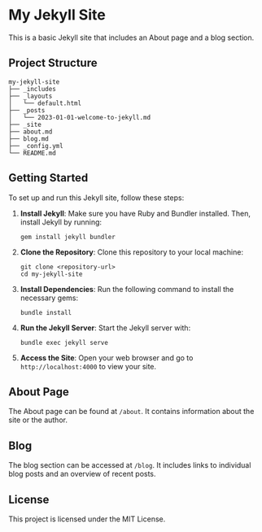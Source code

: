 # My Jekyll Site

This is a basic Jekyll site that includes an About page and a blog section.

## Project Structure

```
my-jekyll-site
├── _includes
├── _layouts
│   └── default.html
├── _posts
│   └── 2023-01-01-welcome-to-jekyll.md
├── _site
├── about.md
├── blog.md
├── _config.yml
└── README.md
```

## Getting Started

To set up and run this Jekyll site, follow these steps:

1. **Install Jekyll**: Make sure you have Ruby and Bundler installed. Then, install Jekyll by running:
   ```
   gem install jekyll bundler
   ```

2. **Clone the Repository**: Clone this repository to your local machine:
   ```
   git clone <repository-url>
   cd my-jekyll-site
   ```

3. **Install Dependencies**: Run the following command to install the necessary gems:
   ```
   bundle install
   ```

4. **Run the Jekyll Server**: Start the Jekyll server with:
   ```
   bundle exec jekyll serve
   ```

5. **Access the Site**: Open your web browser and go to `http://localhost:4000` to view your site.

## About Page

The About page can be found at `/about`. It contains information about the site or the author.

## Blog

The blog section can be accessed at `/blog`. It includes links to individual blog posts and an overview of recent posts.

## License

This project is licensed under the MIT License.